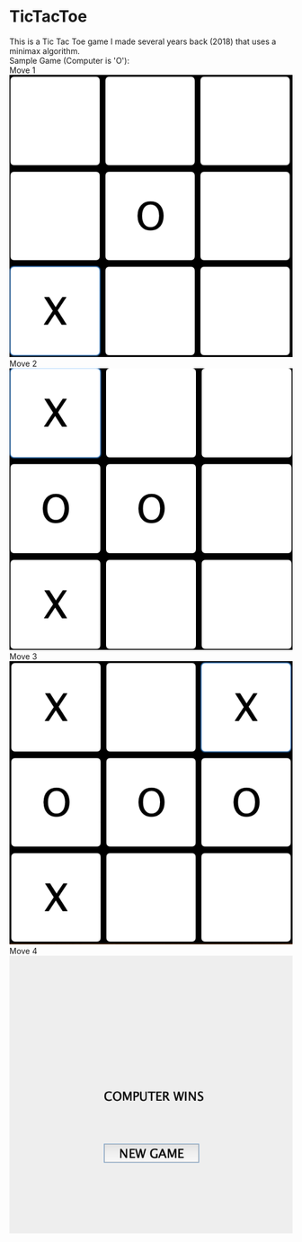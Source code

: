 # TicTacToe
This is a Tic Tac Toe game I made several years back (2018) that uses a minimax algorithm. <br />
Sample Game (Computer is 'O'): <br />
Move 1 <br />
![alt text](https://github.com/janthonyhale/TicTacToe/blob/master/Images/1.png) <br />
Move 2 <br />
![alt text](https://github.com/janthonyhale/TicTacToe/blob/master/Images/2.png) <br />
Move 3 <br />
![alt text](https://github.com/janthonyhale/TicTacToe/blob/master/Images/3.png) <br />
Move 4 <br />
![alt text](https://github.com/janthonyhale/TicTacToe/blob/master/Images/4.png) <br />
